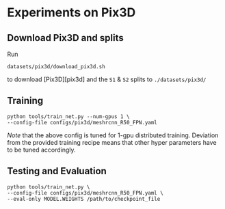 # Experiments on Pix3D

## Download Pix3D and splits

Run

```
datasets/pix3d/download_pix3d.sh
```

to download [Pix3D][pix3d] and the `S1` & `S2` splits to `./datasets/pix3d/`

## Training

```
python tools/train_net.py --num-gpus 1 \
--config-file configs/pix3d/meshrcnn_R50_FPN.yaml
```

*Note* that the above config is tuned for 1-gpu distributed training.
Deviation from the provided training recipe means that other hyper parameters have to be tuned accordingly.

## Testing and Evaluation

```
python tools/train_net.py \
--config-file configs/pix3d/meshrcnn_R50_FPN.yaml \
--eval-only MODEL.WEIGHTS /path/to/checkpoint_file
```

